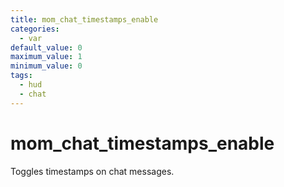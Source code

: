 ```yaml
---
title: mom_chat_timestamps_enable
categories:
  - var
default_value: 0
maximum_value: 1
minimum_value: 0
tags:
  - hud
  - chat
---
```


# mom_chat_timestamps_enable

Toggles timestamps on chat messages.
